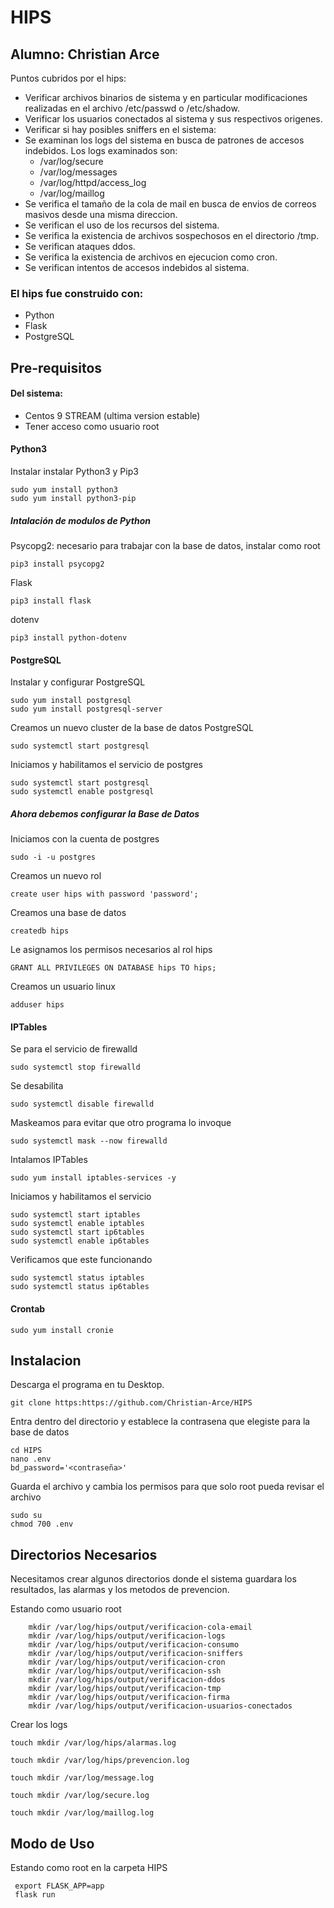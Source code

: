 # HIPS
## Alumno: Christian Arce

Puntos cubridos por el hips:

 - Verificar archivos binarios de sistema y en particular modificaciones realizadas
en el archivo /etc/passwd o /etc/shadow.
 - Verificar los usuarios conectados al sistema y sus respectivos origenes.
 - Verificar si hay posibles sniffers en el sistema:
 - Se examinan los logs del sistema en busca de patrones de accesos indebidos. Los logs examinados son:
	 - /var/log/secure
	 - /var/log/messages
	 - /var/log/httpd/access_log
	 - /var/log/maillog
 - Se verifica el tamaño de la cola de mail en busca de envios de correos masivos desde una misma direccion.
 - Se verifican el uso de los recursos del sistema.
 - Se verifica la existencia de archivos sospechosos en el directorio /tmp.
 - Se verifican ataques ddos.
 - Se verifica la existencia de archivos en ejecucion como cron.
 - Se verifican intentos de accesos indebidos al sistema.
 

### El hips fue construido con:

 - Python
 - Flask
 - PostgreSQL


##  Pre-requisitos

#### Del sistema:

 - Centos 9 STREAM (ultima version estable)
 - Tener acceso como usuario root

#### Python3

Instalar instalar Python3 y Pip3
 
    sudo yum install python3
    sudo yum install python3-pip
    
##### Intalación de modulos de Python
    
Psycopg2: necesario para trabajar con la base de datos, instalar como root
 

    pip3 install psycopg2

 Flask
 

    pip3 install flask
dotenv

    pip3 install python-dotenv

#### PostgreSQL
Instalar y configurar PostgreSQL


    sudo yum install postgresql
    sudo yum install postgresql-server
  
Creamos un nuevo cluster de la base de datos PostgreSQL

    sudo systemctl start postgresql

Iniciamos y habilitamos el servicio de postgres

    sudo systemctl start postgresql
    sudo systemctl enable postgresql
    
    
##### Ahora debemos configurar la Base de Datos
Iniciamos con la cuenta de postgres

    sudo -i -u postgres

Creamos un nuevo rol

    create user hips with password 'password';
    
Creamos una base de datos

    createdb hips
    
Le asignamos los permisos necesarios al rol hips

    GRANT ALL PRIVILEGES ON DATABASE hips TO hips;
    
Creamos un usuario linux

    adduser hips
    
#### IPTables
Se para el servicio de firewalld

    sudo systemctl stop firewalld
Se desabilita

    sudo systemctl disable firewalld
Maskeamos para evitar que otro programa lo invoque

    sudo systemctl mask --now firewalld
Intalamos IPTables

    sudo yum install iptables-services -y
Iniciamos y habilitamos el servicio

    sudo systemctl start iptables
    sudo systemctl enable iptables
    sudo systemctl start ip6tables
    sudo systemctl enable ip6tables
Verificamos que este funcionando

    sudo systemctl status iptables
    sudo systemctl status ip6tables

#### Crontab

    sudo yum install cronie

## Instalacion

Descarga el programa en tu Desktop.

    git clone https:https://github.com/Christian-Arce/HIPS
Entra dentro del directorio y establece la contrasena que elegiste para la base de datos

    cd HIPS
    nano .env
    bd_password='<contraseña>'
    
Guarda el archivo y cambia los permisos para que solo root pueda revisar el archivo

   

    sudo su
    chmod 700 .env


## Directorios Necesarios

Necesitamos crear algunos directorios donde el sistema guardara los resultados, las alarmas y los metodos de prevencion.

Estando como usuario root
      
        mkdir /var/log/hips/output/verificacion-cola-email
        mkdir /var/log/hips/output/verificacion-logs
        mkdir /var/log/hips/output/verificacion-consumo    
        mkdir /var/log/hips/output/verificacion-sniffers
        mkdir /var/log/hips/output/verificacion-cron        
        mkdir /var/log/hips/output/verificacion-ssh
        mkdir /var/log/hips/output/verificacion-ddos        
        mkdir /var/log/hips/output/verificacion-tmp
        mkdir /var/log/hips/output/verificacion-firma       
        mkdir /var/log/hips/output/verificacion-usuarios-conectados


Crear los logs

    touch mkdir /var/log/hips/alarmas.log

    touch mkdir /var/log/hips/prevencion.log

    touch mkdir /var/log/message.log

    touch mkdir /var/log/secure.log

    touch mkdir /var/log/maillog.log
    
    
## Modo de Uso
Estando como root en la carpeta HIPS

     export FLASK_APP=app
     flask run


